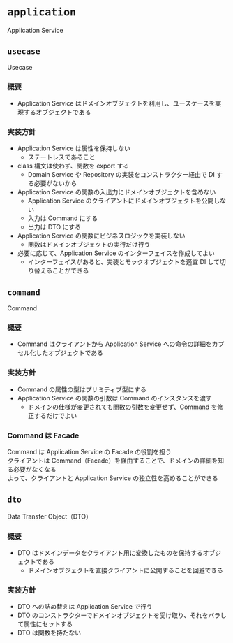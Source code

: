 # `application`

Application Service

## `usecase`

Usecase

### 概要

- Application Service はドメインオブジェクトを利用し、ユースケースを実現するオブジェクトである

### 実装方針

- Application Service は属性を保持しない
  - ステートレスであること
- class 構文は使わず、関数を export する
  - Domain Service や Repository の実装をコンストラクター経由で DI する必要がないから
- Application Service の関数の入出力にドメインオブジェクトを含めない
  - Application Service のクライアントにドメインオブジェクトを公開しない
  - 入力は Command にする
  - 出力は DTO にする
- Application Service の関数にビジネスロジックを実装しない
  - 関数はドメインオブジェクトの実行だけ行う
- 必要に応じて、Application Service のインターフェイスを作成してよい
  - インターフェイスがあると、実装とモックオブジェクトを適宜 DI して切り替えることができる

## `command`

Command

### 概要

- Command はクライアントから Application Service への命令の詳細をカプセル化したオブジェクトである

### 実装方針

- Command の属性の型はプリミティブ型にする
- Application Service の関数の引数は Command のインスタンスを渡す
  - ドメインの仕様が変更されても関数の引数を変更せず、Command を修正するだけでよい

### Command は Facade

Command は Application Service の Facade の役割を担う  
クライアントは Command（Facade）を経由することで、ドメインの詳細を知る必要がなくなる  
よって、クライアントと Application Service の独立性を高めることができる

## `dto`

Data Transfer Object（DTO）

### 概要

- DTO はドメインデータをクライアント用に変換したものを保持するオブジェクトである
  - ドメインオブジェクトを直接クライアントに公開することを回避できる

### 実装方針

- DTO への詰め替えは Application Service で行う
- DTO のコンストラクターでドメインオブジェクトを受け取り、それをバラして属性にセットする
- DTO は関数を持たない
